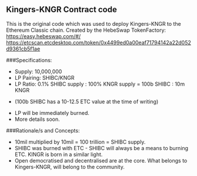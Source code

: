 ## Kingers-KNGR Contract code

This is the original code which was used to deploy Kingers-KNGR to the Ethereum Classic chain. 
Created by the HebeSwap TokenFactory: https://easy.hebeswap.com/#/
https://etcscan.etcdesktop.com/token/0x4499ed0a00eaf71794142a22d052d9361cb5f1ae


###Specifications:

- Supply: 10,000,000
- LP Pairing: SHIBC/KNGR
- LP Ratio: 0.1% SHIBC supply : 100% KNGR supply = 100b SHIBC : 10m KNGR 
* (100b SHIBC has a 10-12.5 ETC value at the time of writing)
- LP will be immediately burned.
- More details soon.

###Rationale/s and Concepts:

- 10mil multiplied by 10mil = 100 trillion = SHIBC supply.
- SHIBC was burned with ETC - SHIBC will always be a means to burning ETC. KINGR is born in a similar light.
- Open democratised and decentralised are at the core. What belongs to Kingers-KNGR, will belong to the community.
